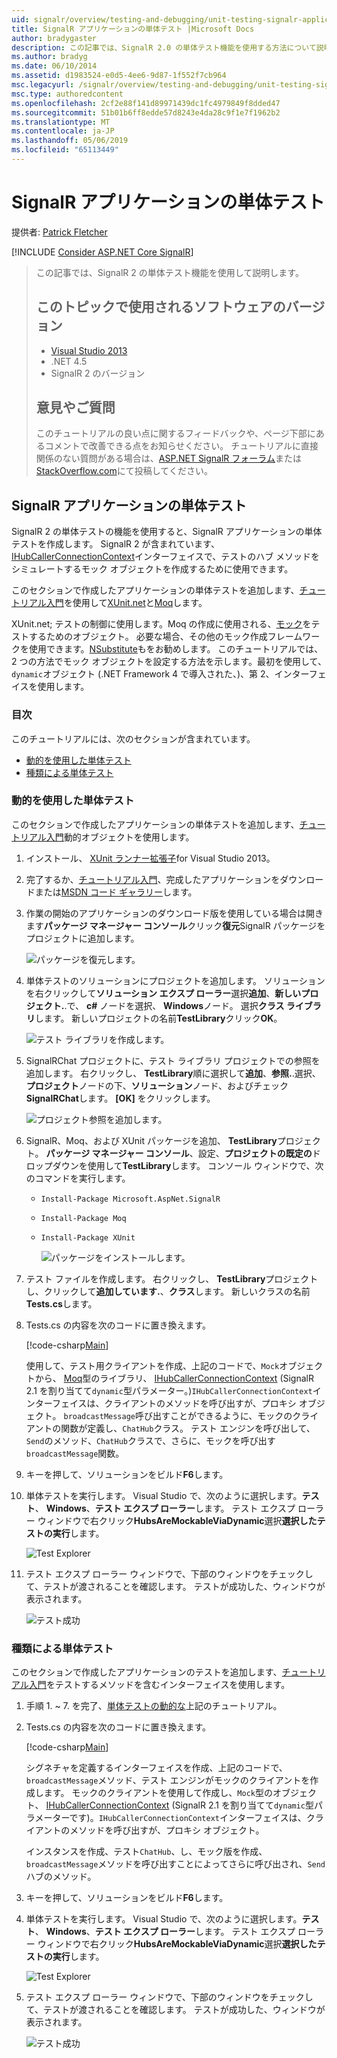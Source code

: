 ```yaml
---
uid: signalr/overview/testing-and-debugging/unit-testing-signalr-applications
title: SignalR アプリケーションの単体テスト |Microsoft Docs
author: bradygaster
description: この記事では、SignalR 2.0 の単体テスト機能を使用する方法について説明します。
ms.author: bradyg
ms.date: 06/10/2014
ms.assetid: d1983524-e0d5-4ee6-9d87-1f552f7cb964
msc.legacyurl: /signalr/overview/testing-and-debugging/unit-testing-signalr-applications
msc.type: authoredcontent
ms.openlocfilehash: 2cf2e88f141d89971439dc1fc4979849f8dded47
ms.sourcegitcommit: 51b01b6ff8edde57d8243e4da28c9f1e7f1962b2
ms.translationtype: MT
ms.contentlocale: ja-JP
ms.lasthandoff: 05/06/2019
ms.locfileid: "65113449"
---
```

# <a name="unit-testing-signalr-applications"></a>SignalR アプリケーションの単体テスト

提供者: [Patrick Fletcher](https://github.com/pfletcher)

[!INCLUDE [Consider ASP.NET Core SignalR](~/includes/signalr/signalr-version-disambiguation.md)]

> この記事では、SignalR 2 の単体テスト機能を使用して説明します。
>
> ## <a name="software-versions-used-in-this-topic"></a>このトピックで使用されるソフトウェアのバージョン
>
>
> - [Visual Studio 2013](https://my.visualstudio.com/Downloads?q=visual%20studio%202013)
> - .NET 4.5
> - SignalR 2 のバージョン
>
>
>
> ## <a name="questions-and-comments"></a>意見やご質問
>
> このチュートリアルの良い点に関するフィードバックや、ページ下部にあるコメントで改善できる点をお知らせください。 チュートリアルに直接関係のない質問がある場合は、[ASP.NET SignalR フォーラム](https://forums.asp.net/1254.aspx/1?ASP+NET+SignalR)または[StackOverflow.com](http://stackoverflow.com/)にて投稿してください。

<a id="unit"></a>
## <a name="unit-testing-signalr-applications"></a>SignalR アプリケーションの単体テスト

SignalR 2 の単体テストの機能を使用すると、SignalR アプリケーションの単体テストを作成します。 SignalR 2 が含まれています、 [IHubCallerConnectionContext](https://msdn.microsoft.com/library/microsoft.aspnet.signalr.hubs.ihubcallerconnectioncontext(v=vs.118).aspx)インターフェイスで、テストのハブ メソッドをシミュレートするモック オブジェクトを作成するために使用できます。

このセクションで作成したアプリケーションの単体テストを追加します、[チュートリアル入門](../getting-started/tutorial-getting-started-with-signalr.md)を使用して[XUnit.net](https://github.com/xunit/xunit)と[Moq](https://github.com/Moq/moq4)します。

XUnit.net; テストの制御に使用します。Moq の作成に使用される、[モック](http://en.wikipedia.org/wiki/Mock_object)をテストするためのオブジェクト。 必要な場合、その他のモック作成フレームワークを使用できます。[NSubstitute](http://nsubstitute.github.io/)もをお勧めします。 このチュートリアルでは、2 つの方法でモック オブジェクトを設定する方法を示します。最初を使用して、`dynamic`オブジェクト (.NET Framework 4 で導入された、)、第 2、インターフェイスを使用します。

### <a name="contents"></a>目次

このチュートリアルには、次のセクションが含まれています。

- [動的を使用した単体テスト](#dynamic)
- [種類による単体テスト](#type)

<a id="dynamic"></a>
### <a name="unit-testing-with-dynamic"></a>動的を使用した単体テスト

このセクションで作成したアプリケーションの単体テストを追加します、[チュートリアル入門](../getting-started/tutorial-getting-started-with-signalr.md)動的オブジェクトを使用します。

1. インストール、 [XUnit ランナー拡張子](https://visualstudiogallery.msdn.microsoft.com/463c5987-f82b-46c8-a97e-b1cde42b9099)for Visual Studio 2013。
2. 完了するか、[チュートリアル入門](../getting-started/tutorial-getting-started-with-signalr.md)、完成したアプリケーションをダウンロードまたは[MSDN コード ギャラリー](https://code.msdn.microsoft.com/SignalR-Getting-Started-b9d18aa9)します。
3. 作業の開始のアプリケーションのダウンロード版を使用している場合は開きます**パッケージ マネージャー コンソール**クリック**復元**SignalR パッケージをプロジェクトに追加します。

    ![パッケージを復元します。](unit-testing-signalr-applications/_static/image1.png)
4. 単体テストのソリューションにプロジェクトを追加します。 ソリューションを右クリックして**ソリューション エクスプ ローラー**選択**追加**、**新しいプロジェクト.**.で、 **c#** ノードを選択、 **Windows**ノード。 選択**クラス ライブラリ**します。 新しいプロジェクトの名前**TestLibrary**クリック**OK**。

    ![テスト ライブラリを作成します。](unit-testing-signalr-applications/_static/image2.png)
5. SignalRChat プロジェクトに、テスト ライブラリ プロジェクトでの参照を追加します。 右クリックし、 **TestLibrary**順に選択して**追加**、**参照.**.選択、**プロジェクト**ノードの下、**ソリューション**ノード、およびチェック**SignalRChat**します。 **[OK]** をクリックします。

    ![プロジェクト参照を追加します。](unit-testing-signalr-applications/_static/image3.png)
6. SignalR、Moq、および XUnit パッケージを追加、 **TestLibrary**プロジェクト。 **パッケージ マネージャー コンソール**、設定、**プロジェクトの既定の**ドロップダウンを使用して**TestLibrary**します。 コンソール ウィンドウで、次のコマンドを実行します。

   - `Install-Package Microsoft.AspNet.SignalR`
   - `Install-Package Moq`
   - `Install-Package XUnit`

     ![パッケージをインストールします。](unit-testing-signalr-applications/_static/image4.png)
7. テスト ファイルを作成します。 右クリックし、 **TestLibrary**プロジェクトし、クリックして**追加しています.**、**クラス**します。 新しいクラスの名前**Tests.cs**します。
8. Tests.cs の内容を次のコードに置き換えます。

    [!code-csharp[Main](unit-testing-signalr-applications/samples/sample1.cs)]

    使用して、テスト用クライアントを作成、上記のコードで、`Mock`オブジェクトから、 [Moq](https://github.com/Moq/moq4)型のライブラリ、 [IHubCallerConnectionContext](https://msdn.microsoft.com/library/microsoft.aspnet.signalr.hubs.ihubcallerconnectioncontext(v=vs.118).aspx) (SignalR 2.1 を割り当てて`dynamic`型パラメーター。)`IHubCallerConnectionContext`インターフェイスは、クライアントのメソッドを呼び出すが、プロキシ オブジェクト。 `broadcastMessage`呼び出すことができるように、モックのクライアントの関数が定義し、`ChatHub`クラス。 テスト エンジンを呼び出して、`Send`のメソッド、`ChatHub`クラスで、さらに、モックを呼び出す`broadcastMessage`関数。
9. キーを押して、ソリューションをビルド**F6**します。
10. 単体テストを実行します。 Visual Studio で、次のように選択します。**テスト**、 **Windows**、**テスト エクスプ ローラー**します。 テスト エクスプ ローラー ウィンドウで右クリック**HubsAreMockableViaDynamic**選択**選択したテストの実行**します。

    ![Test Explorer](unit-testing-signalr-applications/_static/image5.png)
11. テスト エクスプ ローラー ウィンドウで、下部のウィンドウをチェックして、テストが渡されることを確認します。 テストが成功した、ウィンドウが表示されます。

    ![テスト成功](unit-testing-signalr-applications/_static/image6.png)

<a id="type"></a>
### <a name="unit-testing-by-type"></a>種類による単体テスト

このセクションで作成したアプリケーションのテストを追加します、[チュートリアル入門](../getting-started/tutorial-getting-started-with-signalr.md)をテストするメソッドを含むインターフェイスを使用します。

1. 手順 1. ~ 7. を完了、[単体テストの動的な](#dynamic)上記のチュートリアル。
2. Tests.cs の内容を次のコードに置き換えます。

    [!code-csharp[Main](unit-testing-signalr-applications/samples/sample2.cs)]

    シグネチャを定義するインターフェイスを作成、上記のコードで、`broadcastMessage`メソッド、テスト エンジンがモックのクライアントを作成します。 モックのクライアントを使用して作成し、`Mock`型のオブジェクト、 [IHubCallerConnectionContext](https://msdn.microsoft.com/library/microsoft.aspnet.signalr.hubs.ihubcallerconnectioncontext(v=vs.118).aspx) (SignalR 2.1 を割り当てて`dynamic`型パラメーターです)。`IHubCallerConnectionContext`インターフェイスは、クライアントのメソッドを呼び出すが、プロキシ オブジェクト。

    インスタンスを作成、テスト`ChatHub`、し、モック版を作成、`broadcastMessage`メソッドを呼び出すことによってさらに呼び出され、`Send`ハブのメソッド。
3. キーを押して、ソリューションをビルド**F6**します。
4. 単体テストを実行します。 Visual Studio で、次のように選択します。**テスト**、 **Windows**、**テスト エクスプ ローラー**します。 テスト エクスプ ローラー ウィンドウで右クリック**HubsAreMockableViaDynamic**選択**選択したテストの実行**します。

    ![Test Explorer](unit-testing-signalr-applications/_static/image7.png)
5. テスト エクスプ ローラー ウィンドウで、下部のウィンドウをチェックして、テストが渡されることを確認します。 テストが成功した、ウィンドウが表示されます。

    ![テスト成功](unit-testing-signalr-applications/_static/image8.png)
